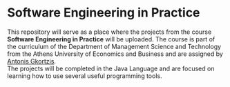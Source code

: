 # Software Engineering in Practice

This repository will serve as a place where the projects from the course **Software Engineering in Practice**  will be uploaded. The course is part of the curriculum of the Department of Management Science and Technology from the Athens University of Economics and Business and are assigned by [Antonis Gkortzis](https://github.com/AntonisGkortzis). \
The projects will be completed in the Java Language and are focused on learning how to use several useful programming tools.
